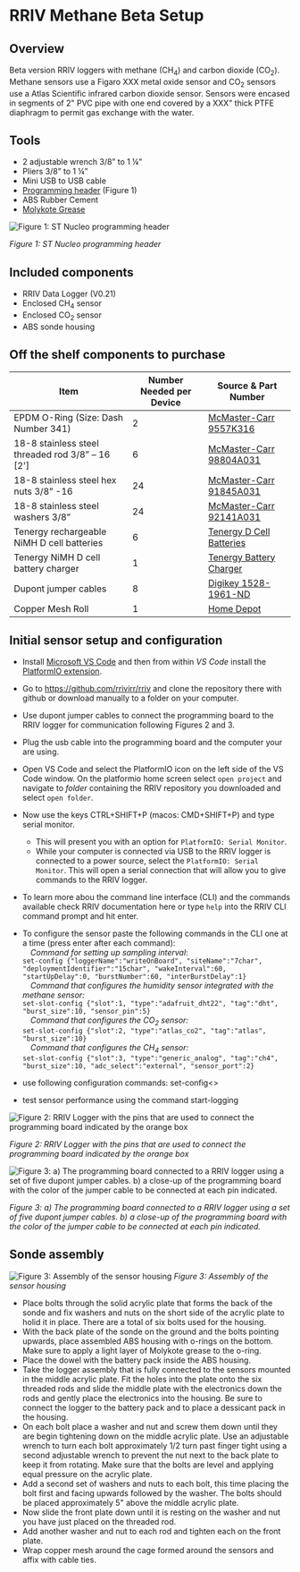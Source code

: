 
# RRIV Methane Beta Setup
## Overview
Beta version RRIV loggers with methane (CH<sub>4</sub>) and carbon dioxide (CO<sub>2</sub>). Methane sensors use a Figaro XXX metal oxide sensor and CO<sub>2</sub> sensors use a Atlas Scientific infrared carbon dioxide sensor. Sensors were encased in segments of 2" PVC pipe with one end covered by a XXX" thick PTFE diaphragm to permit gas exchange with the water.

## Tools
* 2 adjustable wrench 3/8” to 1 ¼”
* Pliers 3/8” to 1 ¼”
* Mini USB to USB cable
* [Programming header](https://www.st.com/en/evaluation-tools/nucleo-f103rb.html) (Figure 1)
* ABS Rubber Cement
* [Molykote Grease](https://www.dupont.com/molykote.html)

![Figure 1: ST Nucleo programming header](graphics/programmingBoard.jpg "Figure 1: ST Nucleo programming header")

*Figure 1: ST Nucleo programming header*

## Included components
* RRIV Data Logger (V0.21)
* Enclosed CH<sub>4</sub> sensor
* Enclosed CO<sub>2</sub> sensor
* ABS sonde housing

## Off the shelf components to purchase
| Item | Number Needed per Device| Source & Part Number |
| ----------- | ----------- | ----------- |
| EPDM O-Ring (Size: Dash Number 341) | 2 | [McMaster-Carr 9557K316](https://www.mcmaster.com/9557K316/) |
| 18-8 stainless steel threaded rod 3/8” – 16 [2']   | 6 | [McMaster-Carr 98804A031](https://www.mcmaster.com/98804A031/) |
| 18-8 stainless steel hex nuts 3/8” -16 | 24 | [McMaster-Carr 91845A031](https://www.mcmaster.com/91845A031/) |
| 18-8 stainless steel washers 3/8” | 24 | [McMaster-Carr 92141A031](https://www.mcmaster.com/92141A031/) |
| Tenergy rechargeable NiMH D cell batteries | 6 | [Tenergy D Cell Batteries](https://power.tenergy.com/8pcs-tenergy-centura-lite-nimh-d-1-2v-3000mah-rechargeable-batteries/) |
| Tenergy NiMH D cell battery charger | 1 | [Tenergy Battery Charger](https://www.tenergy.com/01480) |
| Dupont jumper cables | 8 | [Digikey 1528-1961-ND](https://www.digikey.com/en/products/detail/adafruit-industries-llc/1950/6827084?utm_adgroup=Jumper%20Wire&utm_source=google&utm_medium=cpc&utm_campaign=Shopping_Product_Prototyping%2C%20Fabrication%20Products_NEW&utm_term=&utm_content=Jumper%20Wire&gclid=Cj0KCQjwmZejBhC_ARIsAGhCqnfnwVrB9Qzxf5KKnGFd_KI0TyKxzOzWoKUWDibQ6rWHKfjT-iwHqIwaAmCSEALw_wcB) |
| Copper Mesh Roll | 1 | [Home Depot](https://www.homedepot.com/p/Bird-B-Gone-Copper-Mesh-20-ft-Roll-for-Rodent-and-Bird-Control-CMS-20/205862497) |

## Initial sensor setup and configuration
* Install [Microsoft VS Code](https://code.visualstudio.com/) and then from within *VS Code* install the [PlatformIO extension](https://platformio.org/).
* Go to https://github.com/rrivirr/rriv and clone the repository there with github or download manually to a folder on your computer.
* Use dupont jumper cables to connect the programming board to the RRIV logger for communication following Figures 2 and 3.
* Plug the usb cable into the programming board and the computer your are using.
* Open VS Code and select the PlatformIO icon on the left side of the VS Code window. On the platformio home screen select `open project` and navigate to *folder* containing the RRIV repository you downloaded and select `open folder`.
* Now use the keys CTRL+SHIFT+P (macos: CMD+SHIFT+P) and type serial monitor.
	* This will present you with an option for `PlatformIO: Serial Monitor`.
	* While your computer is connected via USB to the RRIV logger is connected to a power source, select the `PlatformIO: Serial Monitor`. This will open a serial connection that will allow you to give commands to the RRIV logger.
* To learn more abou the command line interface (CLI) and the commands available check RRIV documentation here or type `help` into the RRIV CLI command prompt and hit enter.
* To configure the sensor paste the following commands in the CLI one at a time (press enter after each command):<br>
&emsp;*Command for setting up sampling interval*:<br> ```set-config {"loggerName":"writeOnBoard", "siteName":"7char", "deploymentIdentifier":"15char", "wakeInterval":60, "startUpDelay":0, "burstNumber":60, "interBurstDelay":1}```<br>
&emsp;*Command that configures the humidity sensor integrated with the methane sensor:*<br>```set-slot-config {"slot":1, "type":"adafruit_dht22", "tag":"dht", "burst_size":10, "sensor_pin":5}```<br>
&emsp;*Command that configures the CO<sub>2</sub> sensor:*<br>```set-slot-config {"slot":2, "type":"atlas_co2", "tag":"atlas", "burst_size":10}```<br>
&emsp;*Command that configures the CH<sub>4</sub> sensor:*<br>```set-slot-config {"slot":3, "type":"generic_analog", "tag":"ch4", "burst_size":10, "adc_select":"external", "sensor_port":2}```

* use following configuration commands: set-config<>
* test sensor performance using the command start-logging

![Figure 2: RRIV Logger with the pins that are used to connect the programming board indicated by the orange box](graphics/rrivLoggerConnect.png "Figure 2: RRIV Logger with the pins that are used to connect the programming board indicated by the orange box. The color of the dupont jumper cable that should be connected to each pin is indicated following the color scheme used in Figure 3")

*Figure 2: RRIV Logger with the pins that are used to connect the programming board indicated by the orange box*

![Figure 3: a) The programming board connected to a RRIV logger using a set of five dupont jumper cables. b) a close-up of the programming board with the color of the jumper cable to be connected at each pin indicated.](graphics/programmingJumpers.png "Figure 3: a) The programming board connected to a RRIV logger using a set of five dupont jumper cables. b) a close-up of the programming board with the color of the jumper cable to be connected at each pin indicated.")

*Figure 3: a) The programming board connected to a RRIV logger using a set of five dupont jumper cables. b) a close-up of the programming board with the color of the jumper cable to be connected at each pin indicated.*

## Sonde assembly
![Figure 3: Assembly of the sensor housing](graphics/caseAssembly.png "Figure 3: Assembly of the sensor housing")
*Figure 3: Assembly of the sensor housing*

* Place bolts through the solid acrylic plate that forms the back of the sonde and fix washers and nuts on the short side of the acrylic plate to holid it in place. There are a total of six bolts used for the housing.
* With the back plate of the sonde on the ground and the bolts pointing upwards, place assembled ABS housing with o-rings on the bottom. Make sure to apply a light layer of Molykote grease to the o-ring.
* Place the dowel with the battery pack inside the ABS housing.
* Take the logger assembly that is fully connected to the sensors mounted in the middle acrylic plate. Fit the holes into the plate onto the six threaded rods and slide the middle plate with the electronics down the rods and gently place the electronics into the housing. Be sure to connect the logger to the battery pack and to place a dessicant pack in the housing.
* On each bolt place a washer and nut and screw them down until they are begin tightening down on the middle acrylic plate. Use an adjustable wrench to turn each bolt approximately 1/2 turn past finger tight using a second adjustable wrench to prevent the nut next to the back plate to keep it from rotating. Make sure that the bolts are level and applying equal pressure on the acrylic plate.
* Add a second set of washers and nuts to each bolt, this time placing the bolt first and facing upwards followed by the washer. The bolts should be placed approximately 5" above the middle acrylic plate.
* Now slide the front plate down until it is resting on the washer and nut you have just placed on the threaded rod.
* Add another washer and nut to each rod and tighten each on the front plate.
* Wrap copper mesh around the cage formed around the sensors and affix with cable ties.



